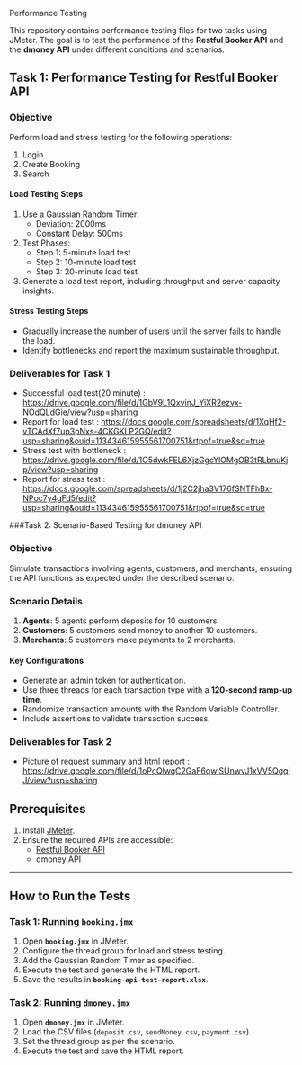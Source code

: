 Performance Testing

This repository contains performance testing files for two tasks using JMeter. The goal is to test the performance of the **Restful Booker API** and the **dmoney API** under different conditions and scenarios.

## Task 1: Performance Testing for Restful Booker API

### Objective
Perform load and stress testing for the following operations:
1. Login
2. Create Booking
3. Search

#### Load Testing Steps
1. Use a Gaussian Random Timer:
   - Deviation: 2000ms
   - Constant Delay: 500ms
2. Test Phases:
   - Step 1: 5-minute load test
   - Step 2: 10-minute load test
   - Step 3: 20-minute load test
3. Generate a load test report, including throughput and server capacity insights.

#### Stress Testing Steps
- Gradually increase the number of users until the server fails to handle the load.
- Identify bottlenecks and report the maximum sustainable throughput.

### Deliverables for Task 1
- Successful load test(20 minute) : https://drive.google.com/file/d/1GbV9L1QxvinJ_YiXR2ezvx-NOdQLdGie/view?usp=sharing
- Report for load test : https://docs.google.com/spreadsheets/d/1XqHf2-vTCAdXf7up3pNxs-4CKGKLP2GQ/edit?usp=sharing&ouid=113434615955561700751&rtpof=true&sd=true
- Stress test with bottleneck : https://drive.google.com/file/d/1O5dwkFEL6XjzGgcYlOMgOB3tRLbnuKjp/view?usp=sharing
- Report for stress test : https://docs.google.com/spreadsheets/d/1j2C2jha3V176fSNTFhBx-NPoc7y4gFd5/edit?usp=sharing&ouid=113434615955561700751&rtpof=true&sd=true

###Task 2: Scenario-Based Testing for dmoney API

### Objective
Simulate transactions involving agents, customers, and merchants, ensuring the API functions as expected under the described scenario.

### Scenario Details
1. **Agents**: 5 agents perform deposits for 10 customers.
2. **Customers**: 5 customers send money to another 10 customers.
3. **Merchants**: 5 customers make payments to 2 merchants.

#### Key Configurations
- Generate an admin token for authentication.
- Use three threads for each transaction type with a **120-second ramp-up time**.
- Randomize transaction amounts with the Random Variable Controller.
- Include assertions to validate transaction success.

### Deliverables for Task 2
- Picture of request summary and html report : https://drive.google.com/file/d/1oPcQlwgC2GaF6qwlSUnwvJ1xVV5QgqiJ/view?usp=sharing




## Prerequisites
1. Install [JMeter](https://jmeter.apache.org/download_jmeter.cgi).
2. Ensure the required APIs are accessible:
   - [Restful Booker API](https://restful-booker.herokuapp.com/)
   - dmoney API

---

## How to Run the Tests

### Task 1: Running `booking.jmx`
1. Open **`booking.jmx`** in JMeter.
2. Configure the thread group for load and stress testing.
3. Add the Gaussian Random Timer as specified.
4. Execute the test and generate the HTML report.
5. Save the results in **`booking-api-test-report.xlsx`**.

### Task 2: Running `dmoney.jmx`
1. Open **`dmoney.jmx`** in JMeter.
2. Load the CSV files (`deposit.csv`, `sendMoney.csv`, `payment.csv`).
3. Set the thread group as per the scenario.
4. Execute the test and save the HTML report.
